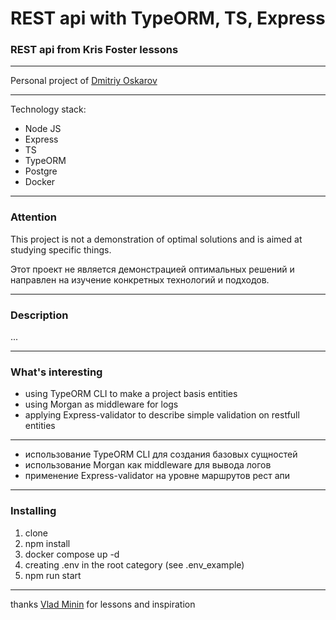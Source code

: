 # REST api with TypeORM, TS, Express

### REST api from Kris Foster lessons

---

Personal project of [Dmitriy Oskarov](#)

---

Technology stack:

* Node JS
* Express
* TS
* TypeORM
* Postgre
* Docker

---

### Attention

This project is not a demonstration of optimal solutions and is aimed at studying specific things.

Этот проект не является демонстрацией оптимальных решений и направлен на изучение конкретных технологий и подходов.

---

### Description

...

---
### What's interesting

* using TypeORM CLI to make a project basis entities
* using Morgan as middleware for logs
* applying Express-validator to describe simple validation on restfull entities

---
* использование TypeORM CLI для создания базовых сущностей
* использование Morgan как middleware для вывода логов
* применение Express-validator на уровне маршрутов рест апи
---

### Installing

1. clone
2. npm install
3. docker compose up -d
4. creating .env in the root category (see .env_example)
5. npm run start

---

thanks [Vlad Minin](https://www.youtube.com/@KrisFoster1) for lessons and inspiration